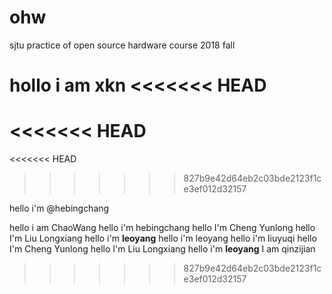 # ohw
sjtu practice of open source hardware course 2018 fall

hollo i am xkn
<<<<<<< HEAD
=======
<<<<<<< HEAD
=======
<<<<<<< HEAD
>>>>>>> 827b9e42d64eb2c03bde2123f1ce3ef012d32157

hello i'm @hebingchang

hello i am ChaoWang
hello i'm hebingchang
hello I'm Cheng Yunlong
hello I'm Liu Longxiang
hello i'm **leoyang**
hello i'm leoyang
hello i'm liuyuqi
hello I'm Cheng Yunlong
hello I'm Liu Longxiang
hello i'm **leoyang**
 I am qinzijian
>>>>>>> 827b9e42d64eb2c03bde2123f1ce3ef012d32157
